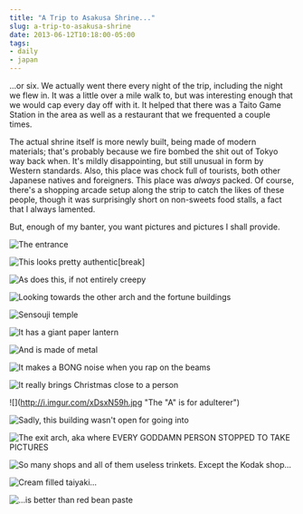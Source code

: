 ```yaml
---
title: "A Trip to Asakusa Shrine..."
slug: a-trip-to-asakusa-shrine
date: 2013-06-12T10:18:00-05:00
tags:
- daily
- japan
---
```

...or six. We actually went there every night of the trip, including the night we flew in. It was a little over a mile walk to, but was interesting enough that we would cap every day off with it. It helped that there was a Taito Game Station in the area as well as a restaurant that we frequented a couple times.

The actual shrine itself is more newly built, being made of modern materials; that's probably because we fire bombed the shit out of Tokyo way back when. It's mildly disappointing, but still unusual in form by Western standards. Also, this place was chock full of tourists, both other Japanese natives and foreigners. This place was *always* packed. Of course, there's a shopping arcade setup along the strip to catch the likes of these people, though it was surprisingly short on non-sweets food stalls, a fact that I always lamented.

But, enough of my banter, you want pictures and pictures I shall provide.

![](http://i.imgur.com/6ulSAAeh.jpg "The entrance")

![](http://i.imgur.com/7PR6pMoh.jpg "This looks pretty authentic")[break]

![](http://i.imgur.com/yQyo1PEh.jpg "As does this, if not entirely creepy")

![](http://i.imgur.com/3tFv8Afh.jpg "Looking towards the other arch and the fortune buildings")

![](http://i.imgur.com/cItIGSXh.jpg "Sensouji temple")

![](http://i.imgur.com/Sn2rjceh.jpg "It has a giant paper lantern")

![](http://i.imgur.com/ptRyElkh.jpg "And is made of metal")

![](http://i.imgur.com/B5IDp99h.jpg "It makes a BONG noise when you rap on the beams")

![](http://i.imgur.com/6ELIlpVh.jpg "It really brings Christmas close to a person")

![](http://i.imgur.com/xDsxN59h.jpg "The "A" is for adulterer")

![](http://i.imgur.com/kSUziqn.jpg "Sadly, this building wasn't open for going into")

![](http://i.imgur.com/bZyViReh.jpg "The exit arch, aka where EVERY GODDAMN PERSON STOPPED TO TAKE PICTURES")

![](http://i.imgur.com/4Cnctieh.jpg "So many shops and all of them useless trinkets. Except the Kodak shop...")

![](http://i.imgur.com/j9DaGV4h.jpg "Cream filled taiyaki...")

![](http://i.imgur.com/iqmVt9hh.jpg "...is better than red bean paste")
